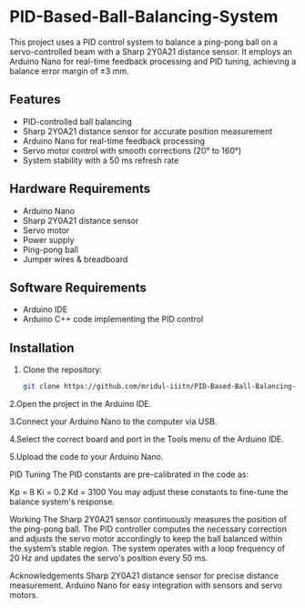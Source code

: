 # PID-Based-Ball-Balancing-System
This project uses a PID control system to balance a ping-pong ball on a servo-controlled beam with a Sharp 2Y0A21 distance sensor. It employs an Arduino Nano for real-time feedback processing and PID tuning, achieving a balance error margin of ±3 mm.

## Features
- PID-controlled ball balancing
- Sharp 2Y0A21 distance sensor for accurate position measurement
- Arduino Nano for real-time feedback processing
- Servo motor control with smooth corrections (20° to 160°)
- System stability with a 50 ms refresh rate

## Hardware Requirements
- Arduino Nano
- Sharp 2Y0A21 distance sensor
- Servo motor
- Power supply
- Ping-pong ball
- Jumper wires & breadboard

## Software Requirements
- Arduino IDE
- Arduino C++ code implementing the PID control

## Installation
1. Clone the repository:
   ```bash
   git clone https://github.com/mridul-iiitn/PID-Based-Ball-Balancing-System.git
2.Open the project in the Arduino IDE.

3.Connect your Arduino Nano to the computer via USB.

4.Select the correct board and port in the Tools menu of the Arduino IDE.

5.Upload the code to your Arduino Nano.

PID Tuning
The PID constants are pre-calibrated in the code as:

Kp = 8
Ki = 0.2
Kd = 3100
You may adjust these constants to fine-tune the balance system's response.

Working
The Sharp 2Y0A21 sensor continuously measures the position of the ping-pong ball.
The PID controller computes the necessary correction and adjusts the servo motor accordingly to keep the ball balanced within the system’s stable region.
The system operates with a loop frequency of 20 Hz and updates the servo's position every 50 ms.

Acknowledgements
Sharp 2Y0A21 distance sensor for precise distance measurement.
Arduino Nano for easy integration with sensors and servo motors.
